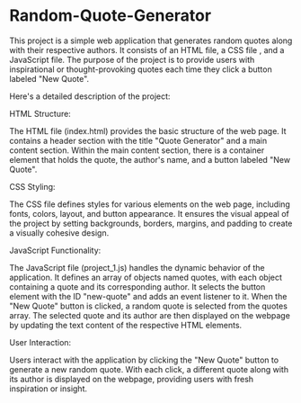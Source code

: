 # Random-Quote-Generator

This project is a simple web application that generates random quotes along with their respective authors. It consists of an HTML file, a CSS file , and a JavaScript file. The purpose of the project is to provide users with inspirational or thought-provoking quotes each time they click a button labeled "New Quote".

Here's a detailed description of the project:

HTML Structure:

The HTML file (index.html) provides the basic structure of the web page.
It contains a header section with the title "Quote Generator" and a main content section.
Within the main content section, there is a container element that holds the quote, the author's name, and a button labeled "New Quote".

CSS Styling:

The CSS file defines styles for various elements on the web page, including fonts, colors, layout, and button appearance.
It ensures the visual appeal of the project by setting backgrounds, borders, margins, and padding to create a visually cohesive design.

JavaScript Functionality:

The JavaScript file (project_1.js) handles the dynamic behavior of the application.
It defines an array of objects named quotes, with each object containing a quote and its corresponding author.
It selects the button element with the ID "new-quote" and adds an event listener to it.
When the "New Quote" button is clicked, a random quote is selected from the quotes array.
The selected quote and its author are then displayed on the webpage by updating the text content of the respective HTML elements.

User Interaction:

Users interact with the application by clicking the "New Quote" button to generate a new random quote.
With each click, a different quote along with its author is displayed on the webpage, providing users with fresh inspiration or insight.

